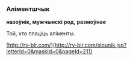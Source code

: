 ### Аліментшчык
**назоўнік, мужчынскі род, размоўнае**

Той, хто плаціць аліменты.

<a rel="author">[http://rv-blr.com/](http://rv-blr.com/slounik.jsp?letterId=0&maskId=0&pageId=211)</a>
